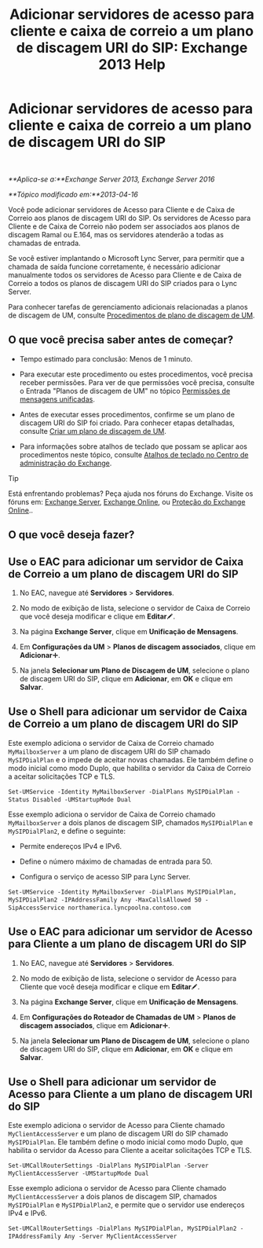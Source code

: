 ﻿---
title: 'Adicionar servidores de acesso para cliente e caixa de correio a um plano de discagem URI do SIP: Exchange 2013 Help'
TOCTitle: Adicionar servidores de acesso para cliente e caixa de correio a um plano de discagem URI do SIP
ms:assetid: 17fed308-ff0d-4e61-b9f9-e6680b6eccaa
ms:mtpsurl: https://technet.microsoft.com/pt-br/library/Aa996399(v=EXCHG.150)
ms:contentKeyID: 52058791
ms.date: 05/22/2018
mtps_version: v=EXCHG.150
ms.translationtype: MT
---

# Adicionar servidores de acesso para cliente e caixa de correio a um plano de discagem URI do SIP

 

_**Aplica-se a:**Exchange Server 2013, Exchange Server 2016_

_**Tópico modificado em:**2013-04-16_

Você pode adicionar servidores de Acesso para Cliente e de Caixa de Correio aos planos de discagem URI do SIP. Os servidores de Acesso para Cliente e de Caixa de Correio não podem ser associados aos planos de discagem Ramal ou E.164, mas os servidores atenderão a todas as chamadas de entrada.

Se você estiver implantando o Microsoft Lync Server, para permitir que a chamada de saída funcione corretamente, é necessário adicionar manualmente todos os servidores de Acesso para Cliente e de Caixa de Correio a todos os planos de discagem URI do SIP criados para o Lync Server.

Para conhecer tarefas de gerenciamento adicionais relacionadas a planos de discagem de UM, consulte [Procedimentos de plano de discagem de UM](um-dial-plan-procedures-exchange-2013-help.md).

## O que você precisa saber antes de começar?

  - Tempo estimado para conclusão: Menos de 1 minuto.

  - Para executar este procedimento ou estes procedimentos, você precisa receber permissões. Para ver de que permissões você precisa, consulte o Entrada "Planos de discagem de UM" no tópico [Permissões de mensagens unificadas](unified-messaging-permissions-exchange-2013-help.md).

  - Antes de executar esses procedimentos, confirme se um plano de discagem URI do SIP foi criado. Para conhecer etapas detalhadas, consulte [Criar um plano de discagem de UM](create-a-um-dial-plan-exchange-2013-help.md).

  - Para informações sobre atalhos de teclado que possam se aplicar aos procedimentos neste tópico, consulte [Atalhos de teclado no Centro de administração do Exchange](keyboard-shortcuts-in-the-exchange-admin-center-exchange-online-protection-help.md).


> [!TIP]
> Está enfrentando problemas? Peça ajuda nos fóruns do Exchange. Visite os fóruns em: <A href="https://go.microsoft.com/fwlink/p/?linkid=60612">Exchange Server</A>, <A href="https://go.microsoft.com/fwlink/p/?linkid=267542">Exchange Online</A>, ou <A href="https://go.microsoft.com/fwlink/p/?linkid=285351">Proteção do Exchange Online</A>..



## O que você deseja fazer?

## Use o EAC para adicionar um servidor de Caixa de Correio a um plano de discagem URI do SIP

1.  No EAC, navegue até **Servidores** \> **Servidores**.

2.  No modo de exibição de lista, selecione o servidor de Caixa de Correio que você deseja modificar e clique em **Editar**![Ícone de edição](images/JJ218640.6f53ccb2-1f13-4c02-bea0-30690e6ea71d(EXCHG.150).gif "Ícone de edição").

3.  Na página **Exchange Server**, clique em **Unificação de Mensagens**.

4.  Em **Configurações da UM** \> **Planos de discagem associados**, clique em **Adicionar**![Ícone Adicionar](images/JJ218640.c1e75329-d6d7-4073-a27d-498590bbb558(EXCHG.150).gif "Ícone Adicionar").

5.  Na janela **Selecionar um Plano de Discagem de UM**, selecione o plano de discagem URI do SIP, clique em **Adicionar**, em **OK** e clique em **Salvar**.

## Use o Shell para adicionar um servidor de Caixa de Correio a um plano de discagem URI do SIP

Este exemplo adiciona o servidor de Caixa de Correio chamado `MyMailboxServer` a um plano de discagem URI do SIP chamado `MySIPDialPlan` e o impede de aceitar novas chamadas. Ele também define o modo inicial como modo Duplo, que habilita o servidor da Caixa de Correio a aceitar solicitações TCP e TLS.

    Set-UMService -Identity MyMailboxServer -DialPlans MySIPDialPlan -Status Disabled -UMStartupMode Dual

Esse exemplo adiciona o servidor de Caixa de Correio chamado `MyMailboxServer` a dois planos de discagem SIP, chamados `MySIPDialPlan` e `MySIPDialPlan2`, e define o seguinte:

  - Permite endereços IPv4 e IPv6.

  - Define o número máximo de chamadas de entrada para 50.

  - Configura o serviço de acesso SIP para Lync Server.

<!-- end list -->

    Set-UMService -Identity MyMailboxServer -DialPlans MySIPDialPlan, MySIPDialPlan2 -IPAddressFamily Any -MaxCallsAllowed 50 -SipAccessService northamerica.lyncpoolna.contoso.com

## Use o EAC para adicionar um servidor de Acesso para Cliente a um plano de discagem URI do SIP

1.  No EAC, navegue até **Servidores** \> **Servidores**.

2.  No modo de exibição de lista, selecione o servidor de Acesso para Cliente que você deseja modificar e clique em **Editar**![Ícone de edição](images/JJ218640.6f53ccb2-1f13-4c02-bea0-30690e6ea71d(EXCHG.150).gif "Ícone de edição").

3.  Na página **Exchange Server**, clique em **Unificação de Mensagens**.

4.  Em **Configurações do Roteador de Chamadas de UM** \> **Planos de discagem associados**, clique em **Adicionar**![Ícone Adicionar](images/JJ218640.c1e75329-d6d7-4073-a27d-498590bbb558(EXCHG.150).gif "Ícone Adicionar").

5.  Na janela **Selecionar um Plano de Discagem de UM**, selecione o plano de discagem URI do SIP, clique em **Adicionar**, em **OK** e clique em **Salvar**.

## Use o Shell para adicionar um servidor de Acesso para Cliente a um plano de discagem URI do SIP

Este exemplo adiciona o servidor de Acesso para Cliente chamado `MyClientAccessServer` e um plano de discagem URI do SIP chamado `MySIPDialPlan`. Ele também define o modo inicial como modo Duplo, que habilita o servidor da Acesso para Cliente a aceitar solicitações TCP e TLS.

    Set-UMCallRouterSettings -DialPlans MySIPDialPlan -Server MyClientAccessServer -UMStartupMode Dual

Esse exemplo adiciona o servidor de Acesso para Cliente chamado `MyClientAccessServer` a dois planos de discagem SIP, chamados `MySIPDialPlan` e `MySIPDialPlan2`, e permite que o servidor use endereços IPv4 e IPv6.

    Set-UMCallRouterSettings -DialPlans MySIPDialPlan, MySIPDialPlan2 -IPAddressFamily Any -Server MyClientAccessServer

